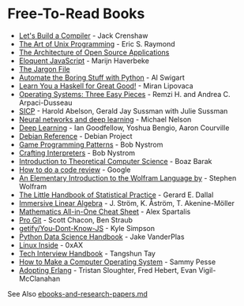 # Free-To-Read Books

- [Let's Build a Compiler](https://compilers.iecc.com/crenshaw/) - Jack Crenshaw
- [The Art of Unix Programming](http://catb.org/~esr/writings/taoup/html/) - Eric S. Raymond
- [The Architecture of Open Source Applications](https://www.aosabook.org/en/index.html)
- [Eloquent JavaScript](https://eloquentjavascript.net/) - Marijn Haverbeke
- [The Jargon File](http://www.catb.org/jargon/html/index.html)
- [Automate the Boring Stuff with Python](https://automatetheboringstuff.com/) - Al Swigart
- [Learn You a Haskell for Great Good!](http://learnyouahaskell.com/) - Miran Lipovaca
- [Operating Systems: Three Easy Pieces](http://pages.cs.wisc.edu/~remzi/OSTEP/) - Remzi H. and Andrea C. Arpaci-Dusseau
- [SICP](https://mitpress.mit.edu/sites/default/files/sicp/index.html) - Harold Abelson, Gerald Jay Sussman with Julie Sussman
- [Neural networks and deep learning](http://neuralnetworksanddeeplearning.com/) - Michael Nelson
- [Deep Learning](http://www.deeplearningbook.org/) - Ian Goodfellow, Yoshua Bengio, Aaron Courville
- [Debian Reference](https://www.debian.org/doc/manuals/debian-reference/) - Debian Project
- [Game Programming Patterns](http://gameprogrammingpatterns.com/) - Bob Nystrom
- [Crafting Interpreters](https://craftinginterpreters.com/) - Bob Nystrom
- [Introduction to Theoretical Computer Science](https://introtcs.org/public/) - Boaz Barak
- [How to do a code review](https://google.github.io/eng-practices/review/reviewer/) - Google
- [An Elementary Introduction to the Wolfram Language by](https://www.wolfram.com/language/elementary-introduction/2nd-ed/index.html) - Stephen Wolfram
- [The Little Handbook of Statistical Practice](http://www.jerrydallal.com/LHSP/LHSP.HTM) - Gerard E. Dallal
- [Immersive Linear Algebra](http://immersivemath.com/ila/tableofcontents.html) - J. Ström, K. Åström, T. Akenine-Möller
- [Mathematics All-in-One Cheat Sheet](https://ourway.keybase.pub/mathematics_cheat_sheet.pdf) - Alex Spartalis
- [Pro Git](https://git-scm.com/book/) - Scott Chacon, Ben Straub
- [getify/You-Dont-Know-JS](https://github.com/getify/You-Dont-Know-JS) - Kyle Simpson
- [Python Data Science Handbook](https://jakevdp.github.io/PythonDataScienceHandbook/) - Jake VanderPlas
- [Linux Inside](https://0xax.gitbooks.io/linux-insides/) - 0xAX
- [Tech Interview Handbook](https://yangshun.github.io/tech-interview-handbook/) - Tangshun Tay 
- [How to Make a Computer Operating System](https://github.com/SamyPesse/How-to-Make-a-Computer-Operating-System) - Sammy Pesse
- [Adopting Erlang](https://adoptingerlang.org/) - Tristan Sloughter, Fred Hebert, Evan Vigil-McClanahan

See Also [ebooks-and-research-papers.md](ebooks-and-research-papers.md)
